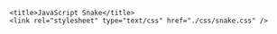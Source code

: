 <html>
<head>

    <title>JavaScript Snake</title>
    <link rel="stylesheet" type="text/css" href="./css/snake.css" />
</head>
<body>
    <div id="game-area" tabindex="0">
    </div>
    <script type="text/javascript" src="./js/snake.js"></script>
    <script type="text/javascript">
    var mySnakeBoard = new SNAKE.Board(  {
                                            boardContainer: "game-area",
                                            fullScreen: true
                                        });    
    </script>
</body>
</html>
